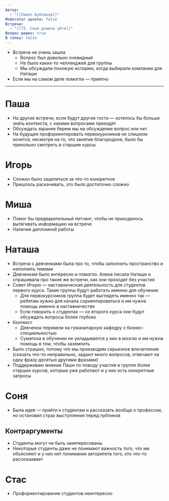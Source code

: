 ```yaml
---
Автор:
  - "[[Павел Бубликов]]"
Moderator upvote: false
Встречи:
  - "[[73. Соня решила уйти]]"
Вопрос решен: true
В топку: false
---
```

- Встреча не очень зашла
    - Вопрос был довольно очевидный
    - Не было каких-то челленджей для группы
    - Мы обсуждали похожую историю, когда выбирали компании для Наташи
- Если мы на самом деле помогли — приятно

---

# Паша

- На другие встречи, если будут другие гости — хотелось бы больше знать контекста, с какими вопросами приходят
- Обсуждать заранее берем мы на обсуждение вопрос или нет
- На будущее профориентировать первокурсников не слишком хочется, несмотря на то, что занятие благородное, было бы прикольно смотреть в старшие курсы

# Игорь

- Сложно было зацепиться за что-то конкретное
- Пришлось раскачивать, это было достаточно сложно

# Миша

- Помог бы предварительный питчинг, чтобы не приходилось вытягивать информацию на встрече
- Наличие дипломной работы

# Наташа

- Встреча с девченками была про то, чтобы заполнить пространство и наполнить темами
- Девченкам было интересно и помогло. Алена писала Наташе и спрашивала про такие же встречи, как они проходят без участия
- Совет Игорю — наставническая деятельность для студентов первого курса. Такие группы будут работать именно для обучения
    - Для первокурсников группа будет выглядеть именно так — ребятам нужно для начала сориентироваться и им нужна помощь именно в наставничестве
    - Если говорить о студентах — со второго курса они будут обсуждать вопросы более глубоко
- Контекст
    - Девченок перевели на гуманитарную кафедру с бизнес-специальностью
    - Суматоха в обучении не укладывается у них в мозгах и им нужна помощь в том, чтобы заземлить
- Было страшно, потому что мы производим серьезное впечатление (сказать что-то неправильно, задают много вопросов, отвечают на одну фразу десятью другими фразами)
- Поддерживаю мнение Паши по поводу участия в группе более старших курсов, которые уже работают и у них есть конкретные запросы

# Соня

- Была идея — прийти к студентам и рассказать вообще о профессии, но остановил страх выступления перед публиков

## Контраргументы

- Студенты могут не быть заинтересованы
- Некоторые студенты даже не понимают важность того, что им объясняют и у них нет понимания авторитета того, кто что-то рассказывает

# Стас

- Профориентирование студентов неинтересно